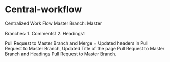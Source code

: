 # Central-workflow

Centralized Work Flow Master Branch: Master

Branches: 1. Comments1 2. Headings1

Pull Request to Master Branch and Merge = Updated headers in Pull Request to Master Branch, Updated Title of the page Pull Request to Master Branch and Headings Pull Request to Master Branch.
